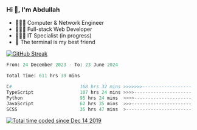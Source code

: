 <h3>Hi 👋, I'm Abdullah</h3>

- 👷🏼‍♂️ Computer & Network Engineer
- 👨🏻‍💻 Full-stack Web Developer
- 👨🏻‍💻 IT Specialist (in progress)
- 🖤 The terminal is my best friend

[![GitHub Streak](https://streak-stats.demolab.com?user=al3bad&theme=transparent&date_format=j%20M%5B%20Y%5D)](https://git.io/streak-stats)

<!--START_SECTION:waka-->

```python
From: 24 December 2023 - To: 23 June 2024

Total Time: 611 hrs 39 mins

C#                         168 hrs 32 mins >>>>>>>------------------   27.33 %
TypeScript                 107 hrs 24 mins >>>>---------------------   17.42 %
Python                     95 hrs 24 mins  >>>>---------------------   15.47 %
JavaScript                 62 hrs 35 mins  >>>----------------------   10.15 %
SCSS                       35 hrs 47 mins  >------------------------   05.81 %
```

<!--END_SECTION:waka-->

<p>
  <a href="https://wakatime.com/@ce2a2aac-0d6b-4d65-b864-8a4bcaf12967"><img src="https://wakatime.com/badge/user/ce2a2aac-0d6b-4d65-b864-8a4bcaf12967.svg" alt="Total time coded since Dec 14 2019" /></a>
</p>
